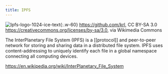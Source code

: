 ```yaml
---
title: IPFS
---
```


![Ipfs-logo-1024-ice-text](https://user-images.githubusercontent.com/227587/114309496-4b6b1880-9ab5-11eb-86ab-f6660238a471.png){:.w-60}
https://github.com/krl, CC BY-SA 3.0 <https://creativecommons.org/licenses/by-sa/3.0>, via Wikimedia Commons

The InterPlanetary File System (IPFS) is a [[protocol]] and peer-to-peer network for storing and sharing data in a distributed file system. IPFS uses content-addressing to uniquely identify each file in a global namespace connecting all computing devices.

<https://en.wikipedia.org/wiki/InterPlanetary_File_System>

